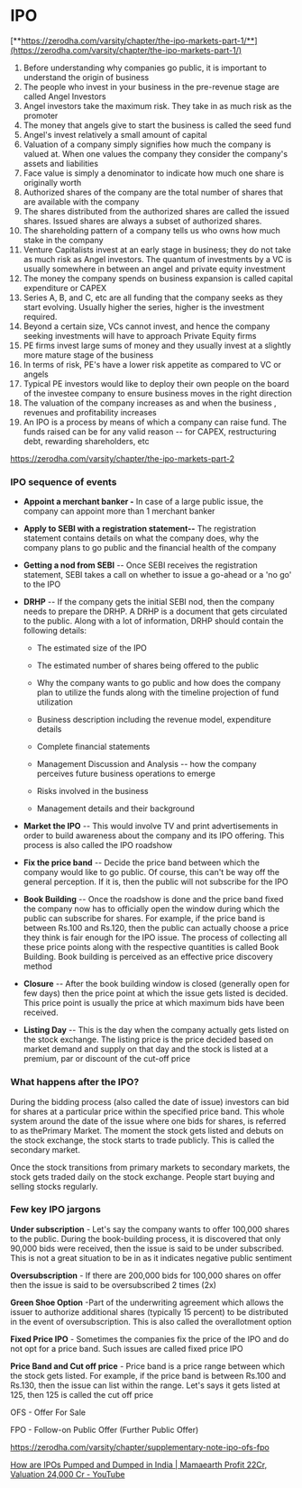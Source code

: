 # IPO

[**https://zerodha.com/varsity/chapter/the-ipo-markets-part-1/**](https://zerodha.com/varsity/chapter/the-ipo-markets-part-1/)

1. Before understanding why companies go public, it is important to understand the origin of business
2. The people who invest in your business in the pre-revenue stage are called Angel Investors
3. Angel investors take the maximum risk. They take in as much risk as the promoter
4. The money that angels give to start the business is called the seed fund
5. Angel's invest relatively a small amount of capital
6. Valuation of a company simply signifies how much the company is valued at. When one values the company they consider the company's assets and liabilities
7. Face value is simply a denominator to indicate how much one share is originally worth
8. Authorized shares of the company are the total number of shares that are available with the company
9. The shares distributed from the authorized shares are called the issued shares. Issued shares are always a subset of authorized shares.
10. The shareholding pattern of a company tells us who owns how much stake in the company
11. Venture Capitalists invest at an early stage in business; they do not take as much risk as Angel investors. The quantum of investments by a VC is usually somewhere in between an angel and private equity investment
12. The money the company spends on business expansion is called capital expenditure or CAPEX
13. Series A, B, and C, etc are all funding that the company seeks as they start evolving. Usually higher the series, higher is the investment required.
14. Beyond a certain size, VCs cannot invest, and hence the company seeking investments will have to approach Private Equity firms
15. PE firms invest large sums of money and they usually invest at a slightly more mature stage of the business
16. In terms of risk, PE's have a lower risk appetite as compared to VC or angels
17. Typical PE investors would like to deploy their own people on the board of the investee company to ensure business moves in the right direction
18. The valuation of the company increases as and when the business , revenues and profitability increases
19. An IPO is a process by means of which a company can raise fund. The funds raised can be for any valid reason -- for CAPEX, restructuring debt, rewarding shareholders, etc

<https://zerodha.com/varsity/chapter/the-ipo-markets-part-2>

### IPO sequence of events

- **Appoint a merchant banker -** In case of a large public issue, the company can appoint more than 1 merchant banker
- **Apply to SEBI with a registration statement--** The registration statement contains details on what the company does, why the company plans to go public and the financial health of the company
- **Getting a nod from SEBI** -- Once SEBI receives the registration statement, SEBI takes a call on whether to issue a go-ahead or a 'no go' to the IPO
- **DRHP** -- If the company gets the initial SEBI nod, then the company needs to prepare the DRHP. A DRHP is a document that gets circulated to the public. Along with a lot of information, DRHP should contain the following details:

  - The estimated size of the IPO

  - The estimated number of shares being offered to the public

  - Why the company wants to go public and how does the company plan to utilize the funds along with the timeline projection of fund utilization

  - Business description including the revenue model, expenditure details

  - Complete financial statements

  - Management Discussion and Analysis -- how the company perceives future business operations to emerge

  - Risks involved in the business

  - Management details and their background
- **Market the IPO** -- This would involve TV and print advertisements in order to build awareness about the company and its IPO offering. This process is also called the IPO roadshow
- **Fix the price band** -- Decide the price band between which the company would like to go public. Of course, this can't be way off the general perception. If it is, then the public will not subscribe for the IPO
- **Book Building** -- Once the roadshow is done and the price band fixed the company now has to officially open the window during which the public can subscribe for shares. For example, if the price band is between Rs.100 and Rs.120, then the public can actually choose a price they think is fair enough for the IPO issue. The process of collecting all these price points along with the respective quantities is called Book Building. Book building is perceived as an effective price discovery method
- **Closure** -- After the book building window is closed (generally open for few days) then the price point at which the issue gets listed is decided. This price point is usually the price at which maximum bids have been received.
- **Listing Day** -- This is the day when the company actually gets listed on the stock exchange. The listing price is the price decided based on market demand and supply on that day and the stock is listed at a premium, par or discount of the cut-off price

### What happens after the IPO?

During the bidding process (also called the date of issue) investors can bid for shares at a particular price within the specified price band. This whole system around the date of the issue where one bids for shares, is referred to as thePrimary Market. The moment the stock gets listed and debuts on the stock exchange, the stock starts to trade publicly. This is called the secondary market.

Once the stock transitions from primary markets to secondary markets, the stock gets traded daily on the stock exchange. People start buying and selling stocks regularly.

### Few key IPO jargons

**Under subscription** - Let's say the company wants to offer 100,000 shares to the public. During the book-building process, it is discovered that only 90,000 bids were received, then the issue is said to be under subscribed. This is not a great situation to be in as it indicates negative public sentiment

**Oversubscription** - If there are 200,000 bids for 100,000 shares on offer then the issue is said to be oversubscribed 2 times (2x)

**Green Shoe Option** -Part of the underwriting agreement which allows the issuer to authorize additional shares (typically 15 percent) to be distributed in the event of oversubscription. This is also called the overallotment option

**Fixed Price IPO** - Sometimes the companies fix the price of the IPO and do not opt for a price band. Such issues are called fixed price IPO

**Price Band and Cut off price** - Price band is a price range between which the stock gets listed. For example, if the price band is between Rs.100 and Rs.130, then the issue can list within the range. Let's says it gets listed at 125, then 125 is called the cut off price

OFS - Offer For Sale

FPO - Follow-on Public Offer (Further Public Offer)

<https://zerodha.com/varsity/chapter/supplementary-note-ipo-ofs-fpo>

[How are IPOs Pumped and Dumped in India | Mamaearth Profit 22Cr, Valuation 24,000 Cr - YouTube](https://www.youtube.com/watch?v=4CMnfEdnLj4)
